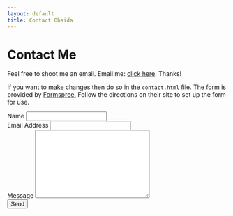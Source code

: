 ```yaml
---
layout: default
title: Contact Obaida
---
```


<div id="contact">
  <h1 class="pageTitle">Contact Me</h1>
  <div class="contactContent">
    <p class="intro">Feel free to shoot me an email. Email me:  <a href="mailto:obaida007@gmail.com">click here</a>. Thanks!</p>
    <p> If you want to make changes then do so in the <code>contact.html</code> file.  The form is provided by <a href="http://formspree.io/">Formspree.</a> Follow the directions on their site to set up the form for use.</p>
  </div>
  <form action="http://formspree.io/your@mail.com" method="POST">
    <label for="name">Name</label>    
    <input type="text" id="name" name="name" class="full-width"><br>
    <label for="email">Email Address</label>
    <input type="email" id="email" name="_replyto" class="full-width"><br>
    <label for="message">Message</label>
    <textarea name="message" id="message" cols="30" rows="10" class="full-width"></textarea><br>
    <input type="submit" value="Send" class="button">
  </form>
</div>
